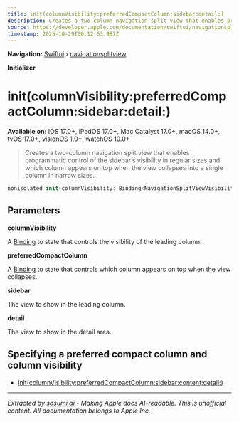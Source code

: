 ```yaml
---
title: init(columnVisibility:preferredCompactColumn:sidebar:detail:)
description: Creates a two-column navigation split view that enables programmatic control of the sidebar’s visibility in regular sizes and which column appears on top when the view collapses into a single column in narrow sizes.
source: https://developer.apple.com/documentation/swiftui/navigationsplitview/init(columnvisibility:preferredcompactcolumn:sidebar:detail:)
timestamp: 2025-10-29T00:12:53.987Z
---
```


**Navigation:** [Swiftui](/documentation/swiftui) › [navigationsplitview](/documentation/swiftui/navigationsplitview)

**Initializer**

# init(columnVisibility:preferredCompactColumn:sidebar:detail:)

**Available on:** iOS 17.0+, iPadOS 17.0+, Mac Catalyst 17.0+, macOS 14.0+, tvOS 17.0+, visionOS 1.0+, watchOS 10.0+

> Creates a two-column navigation split view that enables programmatic control of the sidebar’s visibility in regular sizes and which column appears on top when the view collapses into a single column in narrow sizes.

```swift
nonisolated init(columnVisibility: Binding<NavigationSplitViewVisibility>, preferredCompactColumn: Binding<NavigationSplitViewColumn>, @ViewBuilder sidebar: () -> Sidebar, @ViewBuilder detail: () -> Detail) where Content == EmptyView
```

## Parameters

**columnVisibility**

A [Binding](/documentation/swiftui/binding) to state that controls the visibility of the leading column.



**preferredCompactColumn**

A [Binding](/documentation/swiftui/binding) to state that controls which column appears on top when the view collapses.



**sidebar**

The view to show in the leading column.



**detail**

The view to show in the detail area.



## Specifying a preferred compact column and column visibility

- [init(columnVisibility:preferredCompactColumn:sidebar:content:detail:)](/documentation/swiftui/navigationsplitview/init(columnvisibility:preferredcompactcolumn:sidebar:content:detail:))

---

*Extracted by [sosumi.ai](https://sosumi.ai) - Making Apple docs AI-readable.*
*This is unofficial content. All documentation belongs to Apple Inc.*

